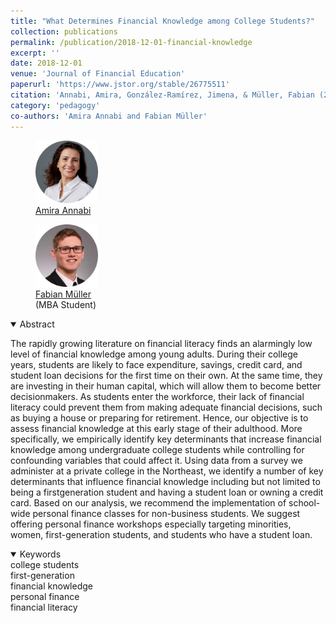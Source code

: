 ```yaml
---
title: "What Determines Financial Knowledge among College Students?"
collection: publications
permalink: /publication/2018-12-01-financial-knowledge
excerpt: ''
date: 2018-12-01
venue: 'Journal of Financial Education'
paperurl: 'https://www.jstor.org/stable/26775511'
citation: 'Annabi, Amira, González-Ramírez, Jimena, & Müller, Fabian (2018). &quot;What Determines Financial Knowledge among College Students?&quot; <i>Journal of Financial Education</i>. 44(22): 344-366'
category: 'pedagogy'
co-authors: 'Amira Annabi and Fabian Müller'
---
```


<body>
<div class="image-container">
        <figure>
            <img src="/images/co-authors/amira_annabi.png" alt="Cathy" width="100" height="auto">
            <figcaption><a href="https://manhattan.edu/campus-directory/amira.annabi" target="_blank">Amira Annabi</a></figcaption>
        </figure>
        <figure>
            <img src="/images/co-authors/fabian_muller.png" alt="Image 2" width="100" height="auto">
            <figcaption><a href="https://www.linkedin.com/in/fabianmueller123/" target="_blank">Fabian Müller </a> <br> (MBA Student) </figcaption>
        </figure>
        <!-- Add more images as needed -->
    </div>
</body>


<details open>
<summary>
Abstract
</summary>

The rapidly growing literature on financial literacy finds an alarmingly low level of financial knowledge among young adults. During their college years, students are likely to face expenditure, savings, credit card, and student loan decisions for the first time on their own. At the same time, they are investing in their human capital, which will allow them to become better decisionmakers. As students enter the workforce, their lack of financial literacy could prevent them from making adequate financial decisions, such as buying a house or preparing for retirement. Hence, our objective is to assess financial knowledge at this early stage of their adulthood. More specifically, we empirically identify key determinants that increase financial knowledge among undergraduate college students while controlling for confounding variables that could affect it. Using data from a survey we administer at a private college in the Northeast, we identify a number of key determinants that influence financial knowledge including but not limited to being a firstgeneration student and having a student loan or owning a credit card. Based on our analysis, we recommend the implementation of school-wide personal
finance classes for non-business students. We suggest offering personal finance workshops especially targeting minorities, women, first-generation students, and students who have a student loan.

</details>

<details open>
<summary>
Keywords
</summary>
college students <br>
first-generation <br> 
financial knowledge <br>
personal finance <br>
financial literacy <br>

<br>

</details>